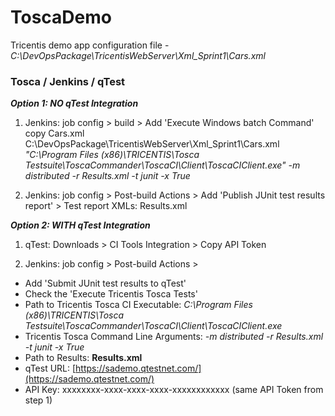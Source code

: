 # ToscaDemo


Tricentis demo app configuration file - _C:\DevOpsPackage\TricentisWebServer\Xml_Sprint1\Cars.xml_

### Tosca / Jenkins / qTest

***Option 1: NO qTest Integration***
1. Jenkins: job config > build >
   Add 'Execute Windows batch Command'  
   copy Cars.xml C:\DevOpsPackage\TricentisWebServer\Xml_Sprint1\Cars.xml  
   _"C:\Program Files (x86)\TRICENTIS\Tosca Testsuite\ToscaCommander\ToscaCI\Client\ToscaCIClient.exe" -m distributed -r Results.xml -t junit -x True_

2. Jenkins: job config > Post-build Actions >
   Add 'Publish JUnit test results report' > Test report XMLs: Results.xml

***Option 2: WITH qTest Integration***
1. qTest: Downloads > CI Tools Integration > Copy API Token

2. Jenkins: job config > Post-build Actions >
  * Add 'Submit JUnit test results to qTest'
  * Check the 'Execute Tricentis Tosca Tests'
  * Path to Tricentis Tosca CI Executable: _C:\Program Files (x86)\TRICENTIS\Tosca Testsuite\ToscaCommander\ToscaCI\Client\ToscaCIClient.exe_
  * Tricentis Tosca Command Line Arguments:  _-m distributed -r Results.xml -t junit -x True_
  * Path to Results: __Results.xml__
  * qTest URL: [https://sademo.qtestnet.com/](https://sademo.qtestnet.com/)
  * API Key: xxxxxxxx-xxxx-xxxx-xxxx-xxxxxxxxxxxx (same API Token from step 1)

